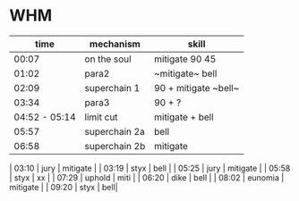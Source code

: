 # WHM
| time | mechanism | skill |
|---|---|---|
| 00:07 | on the soul  | mitigate 90 45 |
| 01:02 | para2  | ~mitigate~ bell |
| 02:09 | superchain 1 | 90 + mitigate ~bell~ |
| 03:34 | para3 | 90 + ? |
| 04:52 - 05:14 | limit cut | mitigate + bell |
| 05:57 | superchain 2a | bell |
| 06:58 | superchain 2b | mitigate |



| 03:10 | jury  | mitigate |
| 03:19 | styx  | bell |
| 05:25 | jury | mitigate |
| 05:58 | styx     | xx |
| 07:29 | uphold | miti |
| 06:20 | dike     | bell |
| 08:02 | eunomia  | mitigate |
| 09:20 | styx     | bell|

